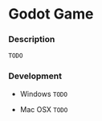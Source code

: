 # Godot Game

### Description

```TODO```

### Development

- Windows
```TODO```

- Mac OSX
```TODO```